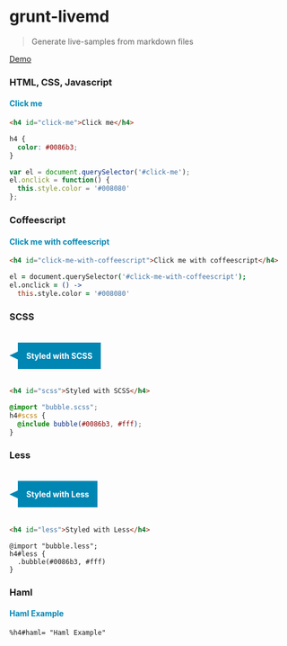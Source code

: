 # grunt-livemd
> Generate live-samples from markdown files

[Demo](http://benignware.github.io/grunt-livemd)

### HTML, CSS, Javascript

<div class="highlight-example">
<h4 id="click-me">Click me</h4>
</div>


```html
<h4 id="click-me">Click me</h4>
```



<style>
div.highlight-example h4 {
  color: #0086b3;
}
</style>


```css
h4 {
  color: #0086b3;
}
```



<script>
try { var el = document.querySelector('#click-me');
el.onclick = function() {
  this.style.color = '#008080'
};} catch (e) {}
</script>


```js
var el = document.querySelector('#click-me');
el.onclick = function() {
  this.style.color = '#008080'
};
```



### Coffeescript

<div class="highlight-example">
<h4 id="click-me-with-coffeescript">Click me with coffeescript</h4>
</div>


```html
<h4 id="click-me-with-coffeescript">Click me with coffeescript</h4>
```



<script>
try { (function() {
  var el;

  el = document.querySelector('#click-me-with-coffeescript');

  el.onclick = function() {
    return this.style.color = '#008080';
  };

}).call(this);
} catch (e) {}
</script>


```coffeescript
el = document.querySelector('#click-me-with-coffeescript');
el.onclick = () ->
  this.style.color = '#008080'
```



### SCSS

<div class="highlight-example">
<h4 id="scss">Styled with SCSS</h4>
</div>


```html
<h4 id="scss">Styled with SCSS</h4>
```



<style>
div.highlight-example h4#scss {
  background: #0086b3;
  display: inline-block;
  padding: 15px;
  position: relative;
  margin-left: 15px;
  color: #fff;
}

div.highlight-example h4#scss:before {
  content: '';
  position: absolute;
  left: -15px;
  top: 50%;
  transform: translateY(-50%);
  -webkit-transform: translateY(-50%);
  border-top: 7.5px solid transparent;
  border-right: 15px solid #0086b3;
  border-bottom: 7.5px solid transparent;
}
</style>


```scss
@import "bubble.scss";
h4#scss {
  @include bubble(#0086b3, #fff);
}
```



### Less

<div class="highlight-example">
<h4 id="less">Styled with Less</h4>
</div>


```html
<h4 id="less">Styled with Less</h4>
```



<style>
div.highlight-example h4#less {
  background: #0086b3;
  display: inline-block;
  padding: 15px;
  position: relative;
  margin-left: 15px;
  color: #ffffff;
}

div.highlight-example h4#less:before {
  content: '';
  position: absolute;
  left: -15px;
  top: 50%;
  transform: translateY(-50%);
  -webkit-transform: translateY(-50%);
  border-top: 7.5px solid transparent;
  border-right: 15px solid #0086b3;
  border-bottom: 7.5px solid transparent;
}
</style>


```less
@import "bubble.less";
h4#less {
  .bubble(#0086b3, #fff)
}
```




### Haml

<div class="highlight-example">

<h4 id="haml">Haml Example</h4>
</div>


```haml
%h4#haml= "Haml Example"
```


